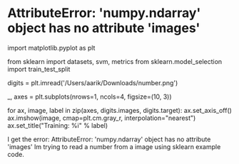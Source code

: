 
# AttributeError: 'numpy.ndarray' object has no attribute 'images'


import matplotlib.pyplot as plt


from sklearn import datasets, svm, metrics
from sklearn.model_selection import train_test_split

digits = plt.imread('/Users/aarik/Downloads/number.png')

_, axes = plt.subplots(nrows=1, ncols=4, figsize=(10, 3))

for ax, image, label in zip(axes, digits.images, digits.target):
    ax.set_axis_off()
    ax.imshow(image, cmap=plt.cm.gray_r, interpolation="nearest")
    ax.set_title("Training: %i" % label)
    

I get the error: AttributeError: 'numpy.ndarray' object has no attribute 'images'
Im trying to read a number from a image using sklearn example code.

        